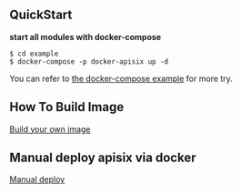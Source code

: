 ## QuickStart

**start all modules with docker-compose**

```
$ cd example
$ docker-compose -p docker-apisix up -d
```

You can refer to [the docker-compose example](example/README.md) for more try.

## How To Build Image

[Build your own image](build.md) 

## Manual deploy apisix via docker

[Manual deploy](manual.md) 